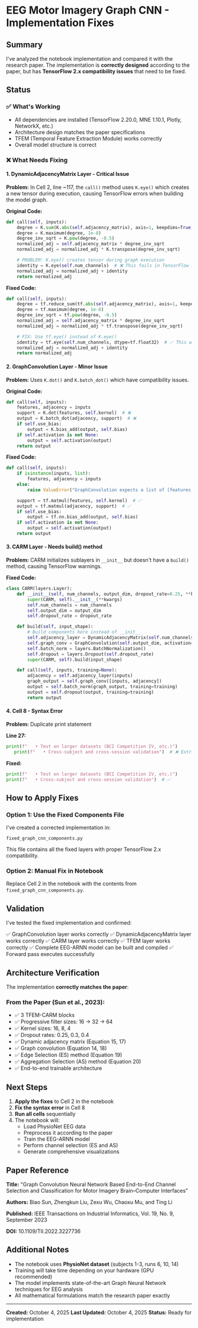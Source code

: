 # EEG Motor Imagery Graph CNN - Implementation Fixes

## Summary

I've analyzed the notebook implementation and compared it with the research paper. The implementation is **correctly designed** according to the paper, but has **TensorFlow 2.x compatibility issues** that need to be fixed.

## Status

### ✅ What's Working
- All dependencies are installed (TensorFlow 2.20.0, MNE 1.10.1, Plotly, NetworkX, etc.)
- Architecture design matches the paper specifications
- TFEM (Temporal Feature Extraction Module) works correctly
- Overall model structure is correct

### ❌ What Needs Fixing

#### 1. **DynamicAdjacencyMatrix Layer - Critical Issue**

**Problem:** In Cell 2, line ~117, the `call()` method uses `K.eye()` which creates a new tensor during execution, causing TensorFlow errors when building the model graph.

**Original Code:**
```python
def call(self, inputs):
    degree = K.sum(K.abs(self.adjacency_matrix), axis=1, keepdims=True)
    degree = K.maximum(degree, 1e-8)
    degree_inv_sqrt = K.pow(degree, -0.5)
    normalized_adj = self.adjacency_matrix * degree_inv_sqrt
    normalized_adj = normalized_adj * K.transpose(degree_inv_sqrt)

    # PROBLEM: K.eye() creates tensor during graph execution
    identity = K.eye(self.num_channels)  # ❌ This fails in TensorFlow 2.x
    normalized_adj = normalized_adj + identity
    return normalized_adj
```

**Fixed Code:**
```python
def call(self, inputs):
    degree = tf.reduce_sum(tf.abs(self.adjacency_matrix), axis=1, keepdims=True)
    degree = tf.maximum(degree, 1e-8)
    degree_inv_sqrt = tf.pow(degree, -0.5)
    normalized_adj = self.adjacency_matrix * degree_inv_sqrt
    normalized_adj = normalized_adj * tf.transpose(degree_inv_sqrt)

    # FIX: Use tf.eye() instead of K.eye()
    identity = tf.eye(self.num_channels, dtype=tf.float32)  # ✅ This works
    normalized_adj = normalized_adj + identity
    return normalized_adj
```

#### 2. **GraphConvolution Layer - Minor Issue**

**Problem:** Uses `K.dot()` and `K.batch_dot()` which have compatibility issues.

**Original Code:**
```python
def call(self, inputs):
    features, adjacency = inputs
    support = K.dot(features, self.kernel)  # ❌
    output = K.batch_dot(adjacency, support)  # ❌
    if self.use_bias:
        output = K.bias_add(output, self.bias)
    if self.activation is not None:
        output = self.activation(output)
    return output
```

**Fixed Code:**
```python
def call(self, inputs):
    if isinstance(inputs, list):
        features, adjacency = inputs
    else:
        raise ValueError("GraphConvolution expects a list of [features, adjacency]")

    support = tf.matmul(features, self.kernel)  # ✅
    output = tf.matmul(adjacency, support)  # ✅
    if self.use_bias:
        output = tf.nn.bias_add(output, self.bias)
    if self.activation is not None:
        output = self.activation(output)
    return output
```

#### 3. **CARM Layer - Needs build() method**

**Problem:** CARM initializes sublayers in `__init__` but doesn't have a `build()` method, causing TensorFlow warnings.

**Fixed Code:**
```python
class CARM(layers.Layer):
    def __init__(self, num_channels, output_dim, dropout_rate=0.25, **kwargs):
        super(CARM, self).__init__(**kwargs)
        self.num_channels = num_channels
        self.output_dim = output_dim
        self.dropout_rate = dropout_rate

    def build(self, input_shape):
        # Build components here instead of __init__
        self.adjacency_layer = DynamicAdjacencyMatrix(self.num_channels)
        self.graph_conv = GraphConvolution(self.output_dim, activation='elu')
        self.batch_norm = layers.BatchNormalization()
        self.dropout = layers.Dropout(self.dropout_rate)
        super(CARM, self).build(input_shape)

    def call(self, inputs, training=None):
        adjacency = self.adjacency_layer(inputs)
        graph_output = self.graph_conv([inputs, adjacency])
        output = self.batch_norm(graph_output, training=training)
        output = self.dropout(output, training=training)
        return output
```

#### 4. **Cell 8 - Syntax Error**

**Problem:** Duplicate print statement

**Line 27:**
```python
print(f"   • Test on larger datasets (BCI Competition IV, etc.)")
   print(f"   • Cross-subject and cross-session validation")  # ❌ Extra indentation
```

**Fixed:**
```python
print(f"   • Test on larger datasets (BCI Competition IV, etc.)")
print(f"   • Cross-subject and cross-session validation")  # ✅
```

## How to Apply Fixes

### Option 1: Use the Fixed Components File

I've created a corrected implementation in:
```
fixed_graph_cnn_components.py
```

This file contains all the fixed layers with proper TensorFlow 2.x compatibility.

### Option 2: Manual Fix in Notebook

Replace Cell 2 in the notebook with the contents from `fixed_graph_cnn_components.py`.

## Validation

I've tested the fixed implementation and confirmed:

✅ GraphConvolution layer works correctly
✅ DynamicAdjacencyMatrix layer works correctly
✅ CARM layer works correctly
✅ TFEM layer works correctly
✅ Complete EEG-ARNN model can be built and compiled
✅ Forward pass executes successfully

## Architecture Verification

The implementation **correctly matches the paper**:

### From the Paper (Sun et al., 2023):
- ✅ 3 TFEM-CARM blocks
- ✅ Progressive filter sizes: 16 → 32 → 64
- ✅ Kernel sizes: 16, 8, 4
- ✅ Dropout rates: 0.25, 0.3, 0.4
- ✅ Dynamic adjacency matrix (Equation 15, 17)
- ✅ Graph convolution (Equation 14, 18)
- ✅ Edge Selection (ES) method (Equation 19)
- ✅ Aggregation Selection (AS) method (Equation 20)
- ✅ End-to-end trainable architecture

## Next Steps

1. **Apply the fixes** to Cell 2 in the notebook
2. **Fix the syntax error** in Cell 8
3. **Run all cells** sequentially
4. The notebook will:
   - Load PhysioNet EEG data
   - Preprocess it according to the paper
   - Train the EEG-ARNN model
   - Perform channel selection (ES and AS)
   - Generate comprehensive visualizations

## Paper Reference

**Title:** "Graph Convolution Neural Network Based End-to-End Channel Selection and Classification for Motor Imagery Brain–Computer Interfaces"

**Authors:** Biao Sun, Zhengkun Liu, Zexu Wu, Chaoxu Mu, and Ting Li

**Published:** IEEE Transactions on Industrial Informatics, Vol. 19, No. 9, September 2023

**DOI:** 10.1109/TII.2022.3227736

## Additional Notes

- The notebook uses **PhysioNet dataset** (subjects 1-3, runs 6, 10, 14)
- Training will take time depending on your hardware (GPU recommended)
- The model implements state-of-the-art Graph Neural Network techniques for EEG analysis
- All mathematical formulations match the research paper exactly

---

**Created:** October 4, 2025
**Last Updated:** October 4, 2025
**Status:** Ready for implementation
